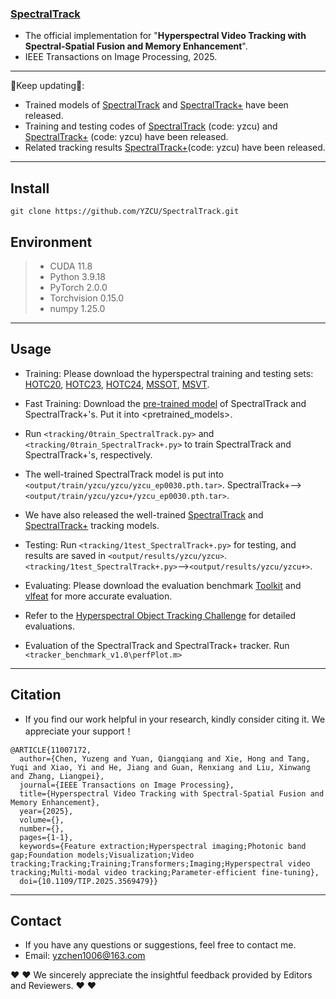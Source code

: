 ### [**SpectralTrack**](https://ieeexplore.ieee.org/document/11007172)

- The official implementation for "**Hyperspectral Video Tracking with Spectral-Spatial Fusion and Memory Enhancement**".
- IEEE Transactions on Image Processing, 2025.

--------------------------------------------------------------------------------------

:running:Keep updating:running::
- Trained models of [SpectralTrack](https://drive.google.com/drive/folders/189muRTkQTzAKM3JQHnh3_FzOqytvmz5d?hl=zh-cn) and [SpectralTrack+](https://drive.google.com/drive/folders/189muRTkQTzAKM3JQHnh3_FzOqytvmz5d?hl=zh-cn) have been released.
- Training and testing codes of [SpectralTrack](https://github.com/YZCU/SpectralTrack/blob/main/training%20and%20testing%20codes%20of%20SpectralTrack%20and%20SpectralTrack%2B.zip) (code: yzcu) and [SpectralTrack+](https://github.com/YZCU/SpectralTrack/blob/main/training%20and%20testing%20codes%20of%20SpectralTrack%20and%20SpectralTrack%2B.zip) (code: yzcu) have been released.
- Related tracking results [SpectralTrack+](https://github.com/YZCU/SpectralTrack/blob/main/rect_results%20of%20SpectralTrack%20and%20SpectralTrack%2B.zip)(code: yzcu) have been released.
--------------------------------------------------------------------------------------
<!--
- Authors:
[Yuzeng Chen](https://yzcu.github.io/),
[Qiangqiang Yuan](http://qqyuan.users.sgg.whu.edu.cn/),
[Hong Xie](http://hts.sgg.whu.edu.cn/teachers/44.html),
[Yuqi Tang](https://faculty.csu.edu.cn/yqtang/zh_CN/zdylm/66781/list/index.htm),
[Yi Xiao](https://github.com/XY-boy),
Jiang He,
Renxiang Guan,
[Xinwang Liu](https://xinwangliu.github.io/),
[Liangpei Zhang](http://www.lmars.whu.edu.cn/prof_web/zhangliangpei/rs/index.html).
--------------------------------------------------------------------------------------
-->

<!--
[LaSOT](https://cis.temple.edu/lasot/), [GOT-10K](http://got-10k.aitestunion.com/downloads), [COCO](http://cocodataset.org), [HOTC](https://www.hsitracking.com/hot2022/), [MSSOT](https://github.com/Chenlulu1993/SMT), [MSVT](https://github.com/polwork/HOMG), and [TrackingNet](https://tracking-net.org/#downloads).
-->

##  Install
```
git clone https://github.com/YZCU/SpectralTrack.git
```

## Environment
 > * CUDA 11.8
 > * Python 3.9.18
 > * PyTorch 2.0.0
 > * Torchvision 0.15.0
 > * numpy 1.25.0 
--------------------------------------------------------------------------------------
## Usage
- Training: Please download the hyperspectral training and testing sets: [HOTC20](https://www.hsitracking.com/hot2022/), [HOTC23](https://www.hsitracking.com/hot2022/), [HOTC24](https://www.hsitracking.com/hot2022/), [MSSOT](https://github.com/Chenlulu1993/SMT), [MSVT](https://github.com/polwork/HOMG). 

- Fast Training: Download the [pre-trained model](https://drive.google.com/drive/folders/189muRTkQTzAKM3JQHnh3_FzOqytvmz5d?hl=zh-cn) of SpectralTrack and SpectralTrack+'s. Put it into <pretrained_models>.
- Run `<tracking/0train_SpectralTrack.py>` and `<tracking/0train_SpectralTrack+.py>` to train SpectralTrack and SpectralTrack+'s, respectively.
- The well-trained SpectralTrack model is put into `<output/train/yzcu/yzcu/yzcu_ep0030.pth.tar>`. SpectralTrack+-->`<output/train/yzcu/yzcu+/yzcu_ep0030.pth.tar>`.
- We have also released the well-trained [SpectralTrack](https://drive.google.com/drive/folders/189muRTkQTzAKM3JQHnh3_FzOqytvmz5d?hl=zh-cn) and [SpectralTrack+](https://drive.google.com/drive/folders/189muRTkQTzAKM3JQHnh3_FzOqytvmz5d?hl=zh-cn) tracking models.
- Testing: Run `<tracking/1test_SpectralTrack+.py>` for testing, and results are saved in `<output/results/yzcu/yzcu>`. `<tracking/1test_SpectralTrack+.py>`-->`<output/results/yzcu/yzcu+>`.
- Evaluating: Please download the evaluation benchmark [Toolkit](http://cvlab.hanyang.ac.kr/tracker_benchmark/) and [vlfeat](http://www.vlfeat.org/index.html) for more accurate evaluation.
- Refer to the [Hyperspectral Object Tracking Challenge](https://www.hsitracking.com/hot2022/) for detailed evaluations.
- Evaluation of the SpectralTrack and SpectralTrack+ tracker. Run `<tracker_benchmark_v1.0\perfPlot.m>`
--------------------------------------------------------------------------------------
## Citation
- If you find our work helpful in your research, kindly consider citing it. We appreciate your support！
```
@ARTICLE{11007172,
  author={Chen, Yuzeng and Yuan, Qiangqiang and Xie, Hong and Tang, Yuqi and Xiao, Yi and He, Jiang and Guan, Renxiang and Liu, Xinwang and Zhang, Liangpei},
  journal={IEEE Transactions on Image Processing}, 
  title={Hyperspectral Video Tracking with Spectral-Spatial Fusion and Memory Enhancement}, 
  year={2025},
  volume={},
  number={},
  pages={1-1},
  keywords={Feature extraction;Hyperspectral imaging;Photonic band gap;Foundation models;Visualization;Video tracking;Tracking;Training;Transformers;Imaging;Hyperspectral video tracking;Multi-modal video tracking;Parameter-efficient fine-tuning},
  doi={10.1109/TIP.2025.3569479}}

```
--------------------------------------------------------------------------------------
## Contact
- If you have any questions or suggestions, feel free to contact me.  
- Email: yzchen1006@163.com

:heart:  :heart: We sincerely appreciate the insightful feedback provided by Editors and Reviewers. :heart:  :heart:

